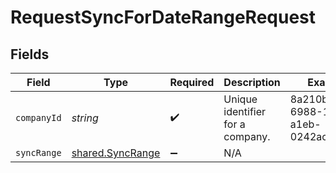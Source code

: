 # RequestSyncForDateRangeRequest


## Fields

| Field                                                       | Type                                                        | Required                                                    | Description                                                 | Example                                                     |
| ----------------------------------------------------------- | ----------------------------------------------------------- | ----------------------------------------------------------- | ----------------------------------------------------------- | ----------------------------------------------------------- |
| `companyId`                                                 | *string*                                                    | :heavy_check_mark:                                          | Unique identifier for a company.                            | 8a210b68-6988-11ed-a1eb-0242ac120002                        |
| `syncRange`                                                 | [shared.SyncRange](../../../sdk/models/shared/syncrange.md) | :heavy_minus_sign:                                          | N/A                                                         |                                                             |